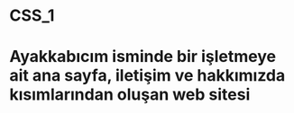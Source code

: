 # CSS_1
# Ayakkabıcım isminde bir işletmeye ait ana sayfa, iletişim ve hakkımızda kısımlarından oluşan web sitesi
